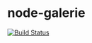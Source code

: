 # node-galerie

[![Build Status](https://travis-ci.org/cr0/node-galerie.png?branch=master)](https://travis-ci.org/cr0/node-galerie)